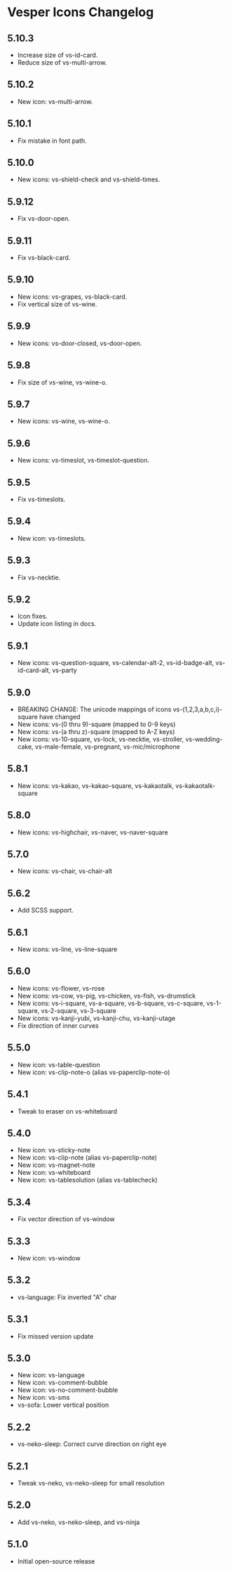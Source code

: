 # Vesper Icons Changelog

## 5.10.3

* Increase size of vs-id-card.
* Reduce size of vs-multi-arrow.

## 5.10.2

* New icon: vs-multi-arrow.

## 5.10.1

* Fix mistake in font path.

## 5.10.0

* New icons: vs-shield-check and vs-shield-times.

## 5.9.12

* Fix vs-door-open.

## 5.9.11

* Fix vs-black-card.

## 5.9.10

* New icons: vs-grapes, vs-black-card.
* Fix vertical size of vs-wine.

## 5.9.9

* New icons: vs-door-closed, vs-door-open.

## 5.9.8

* Fix size of vs-wine, vs-wine-o.

## 5.9.7

* New icons: vs-wine, vs-wine-o.

## 5.9.6

* New icons: vs-timeslot, vs-timeslot-question.

## 5.9.5

* Fix vs-timeslots.

## 5.9.4

* New icon: vs-timeslots.

## 5.9.3

* Fix vs-necktie.

## 5.9.2

* Icon fixes.
* Update icon listing in docs.

## 5.9.1

* New icons: vs-question-square, vs-calendar-alt-2, vs-id-badge-alt, vs-id-card-alt, vs-party

## 5.9.0

* BREAKING CHANGE: The unicode mappings of icons vs-(1,2,3,a,b,c,i)-square have changed
* New icons: vs-(0 thru 9)-square (mapped to 0-9 keys)
* New icons: vs-(a thru z)-square (mapped to A-Z keys)
* New icons: vs-10-square, vs-lock, vs-necktie, vs-stroller, vs-wedding-cake, vs-male-female, vs-pregnant, vs-mic/microphone

## 5.8.1

* New icons: vs-kakao, vs-kakao-square, vs-kakaotalk, vs-kakaotalk-square

## 5.8.0

* New icons: vs-highchair, vs-naver, vs-naver-square

## 5.7.0

* New icons: vs-chair, vs-chair-alt

## 5.6.2

* Add SCSS support.

## 5.6.1

* New icons: vs-line, vs-line-square

## 5.6.0

* New icons: vs-flower, vs-rose
* New icons: vs-cow, vs-pig, vs-chicken, vs-fish, vs-drumstick
* New icons: vs-i-square, vs-a-square, vs-b-square, vs-c-square, vs-1-square, vs-2-square, vs-3-square
* New icons: vs-kanji-yubi, vs-kanji-chu, vs-kanji-utage
* Fix direction of inner curves

## 5.5.0

* New icon: vs-table-question
* New icon: vs-clip-note-o (alias vs-paperclip-note-o)

## 5.4.1

* Tweak to eraser on vs-whiteboard

## 5.4.0

* New icon: vs-sticky-note
* New icon: vs-clip-note (alias vs-paperclip-note)
* New icon: vs-magnet-note
* New icon: vs-whiteboard
* New icon: vs-tablesolution (alias vs-tablecheck)

## 5.3.4

* Fix vector direction of vs-window

## 5.3.3

* New icon: vs-window

## 5.3.2

* vs-language: Fix inverted "A" char

## 5.3.1

* Fix missed version update

## 5.3.0

* New icon: vs-language
* New icon: vs-comment-bubble
* New icon: vs-no-comment-bubble
* New icon: vs-sms
* vs-sofa: Lower vertical position

## 5.2.2

* vs-neko-sleep: Correct curve direction on right eye

## 5.2.1

* Tweak vs-neko, vs-neko-sleep for small resolution

## 5.2.0

* Add vs-neko, vs-neko-sleep, and vs-ninja

## 5.1.0

* Initial open-source release
